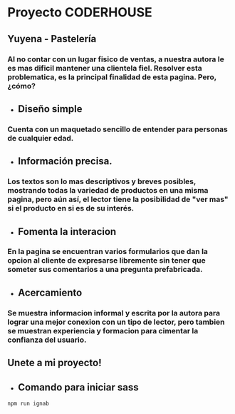 # Proyecto CODERHOUSE
## Yuyena - Pastelería
### Al no contar con un lugar fisico de ventas, a nuestra autora le es mas dificil mantener una clientela fiel. Resolver esta problematica, es la principal finalidad de esta pagina. Pero, ¿cómo?
- ## Diseño simple
### Cuenta con un maquetado sencillo de entender para personas de cualquier edad.
- ## Información precisa.
### Los textos son lo mas descriptivos y breves posibles, mostrando todas la variedad de productos en una misma pagina, pero aún así, el lector tiene la posibilidad de "ver mas" si el producto en si es de su interés.
- ## Fomenta la interacion
### En la pagina se encuentran varios formularios que dan la opcion al cliente de expresarse libremente sin tener que someter sus comentarios a una pregunta prefabricada.
- ## Acercamiento
### Se muestra informacion informal y escrita por la autora para lograr una mejor conexion con un tipo de lector, pero tambien se muestran experiencia y formacion para cimentar la confianza del usuario.


## Unete a mi proyecto!

- ## Comando para iniciar sass
```
npm run ignab
```
